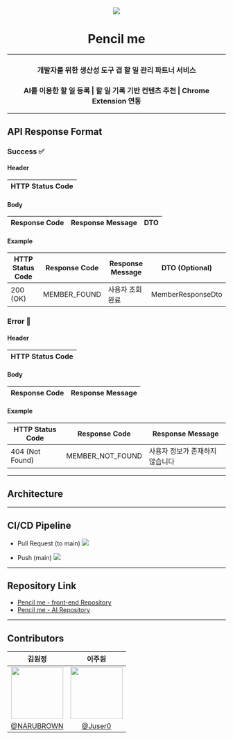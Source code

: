 ## 

<div align="center">
    <img src="https://avatars.githubusercontent.com/u/150117859?s=200&v=4" />
    <h1>Pencil me</h1>
    <hr />
    <h3>개발자를 위한 생산성 도구 겸 할 일 관리 파트너 서비스</h3>
    <h3>AI를 이용한 할 일 등록 | 할 일 기록 기반 컨텐츠 추천 | Chrome Extension 연동</h3>
</div>

---

## API Response Format

### Success ✅

#### Header

| HTTP Status Code |
|------------------|

#### Body

| Response Code | Response Message | DTO |
|---------------|------------------|-----|

#### Example
| HTTP Status Code | Response Code | Response Message | DTO (Optional)    |
|------------------|---------------|------------------|-------------------|
| 200 (OK)         | MEMBER_FOUND  | 사용자 조회 완료        | MemberResponseDto |

### Error 🚫

#### Header

| HTTP Status Code |
|------------------|

#### Body

| Response Code | Response Message |
|---------------|------------------|

#### Example
| HTTP Status Code | Response Code    | Response Message  |
|------------------|------------------|-------------------|
| 404 (Not Found)  | MEMBER_NOT_FOUND | 사용자 정보가 존재하지 않습니다 |

---

## Architecture

---

## CI/CD Pipeline

- Pull Request (to main)
![](https://github.com/BCD-q/pencil-me-be/assets/108407945/a2c6fcc6-a658-426c-a531-b05264be259e)

- Push (main)
![](https://github.com/BCD-q/pencil-me-be/assets/108407945/0fe5aa87-301b-4b1d-ad0a-bf15e87e630b)

---

## Repository Link
- [Pencil me - front-end Repository](https://github.com/BCD-q/pencil-me-fe)
- [Pencil me - AI Repository]()

---

## Contributors
|김원정|이주원|
|:-:|:-:|
|<a href="https://github.com/NARUBROWN"><img src="https://avatars.githubusercontent.com/u/38902021?v=4" width=120></a>|<a href="https://github.com/Juser0"><img src="https://avatars.githubusercontent.com/u/108407945?v=4" width=120></a>|
|[@NARUBROWN](https://github.com/NARUBROWN)|[@Juser0](https://github.com/Juser0)|